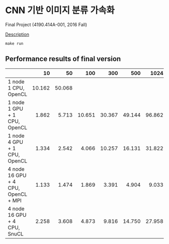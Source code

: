 # CNN 기반 이미지 분류 가속화

Final Project (4190.414A-001, 2016 Fall)

[Description](project.pdf)

```
make run
```

## Performance results of final version

|   |10  |50  |100 |300 |500 |1024|
|---|---:|---:|---:|---:|---:|---:|
|1 node 1 CPU, OpenCL|10.162|50.068|   |   |   |   |
|1 node 1 GPU + 1 CPU, OpenCL|1.862|5.713|10.651|30.367|49.144|96.862|
|1 node 4 GPU + 1 CPU, OpenCL|1.334|2.542|4.066|10.257|16.131|31.822|
|4 node 16 GPU + 4 CPU, OpenCL + MPI|1.133|1.474|1.869|3.391|4.904|9.033|
|4 node 16 GPU + 4 CPU, SnuCL|2.258|3.608|4.873|9.816|14.750|27.958|
